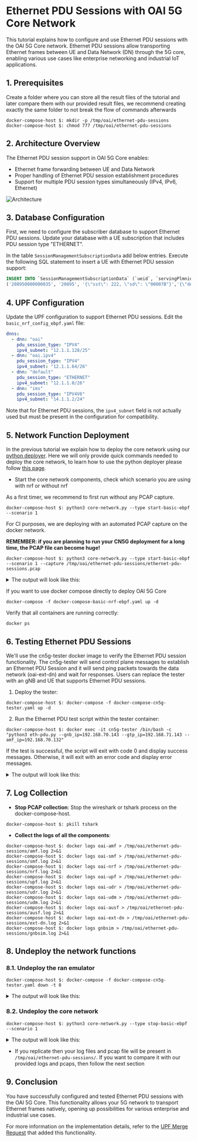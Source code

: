 # Ethernet PDU Sessions with OAI 5G Core Network

This tutorial explains how to configure and use Ethernet PDU sessions with the OAI 5G Core network. Ethernet PDU sessions allow transporting Ethernet frames between UE and Data Network (DN) through the 5G core, enabling various use cases like enterprise networking and industrial IoT applications.

## 1. Prerequisites


Create a folder where you can store all the result files of the tutorial and later compare them with our provided result files, we recommend creating exactly the same folder to not break the flow of commands afterwards

<!---
For CI purposes please ignore this line
``` shell
docker-compose-host $: rm -rf /tmp/oai/ethernet-pdu-sessions
```
-->

``` shell
docker-compose-host $: mkdir -p /tmp/oai/ethernet-pdu-sessions
docker-compose-host $: chmod 777 /tmp/oai/ethernet-pdu-sessions
```

## 2. Architecture Overview

The Ethernet PDU session support in OAI 5G Core enables:
* Ethernet frame forwarding between UE and Data Network
* Proper handling of Ethernet PDU session establishment procedures
* Support for multiple PDU session types simultaneously (IPv4, IPv6, Ethernet)

![Architecture](images/ethernet-pdu-architecture.png)

## 3. Database Configuration

First, we need to configure the subscriber database to support Ethernet PDU sessions. Update your database with a UE subscription that includes PDU session type "ETHERNET".

 In the table `SessionManagementSubscriptionData` add below entries. Execute the following SQL statement to insert a UE with Ethernet PDU session support:

```sql
INSERT INTO `SessionManagementSubscriptionData` (`ueid`, `servingPlmnid`, `singleNssai`, `dnnConfigurations`) VALUES
('208950000000035', '20895', '{\"sst\": 222, \"sd\": \"00007B"}','{\"default\":{\"pduSessionTypes\":{ \"defaultSessionType\": \"ETHERNET\"},\"sscModes\": {\"defaultSscMode\": \"SSC_MODE_1\"},\"5gQosProfile\": {\"5qi\": 6,\"arp\":{\"priorityLevel\": 1,\"preemptCap\": \"NOT_PREEMPT\",\"preemptVuln\":\"NOT_PREEMPTABLE\"},\"priorityLevel\":1},\"sessionAmbr\":{\"uplink\":\"150Mbps\", \"downlink\":\"150Mbps\"}}, \"ethernet\":{\"pduSessionTypes\":{ \"defaultSessionType\": \"ETHERNET\"},\"sscModes\": {\"defaultSscMode\": \"SSC_MODE_1\"},\"5gQosProfile\": {\"5qi\": 6,\"arp\":{\"priorityLevel\": 1,\"preemptCap\": \"NOT_PREEMPT\",\"preemptVuln\":\"NOT_PREEMPTABLE\"},\"priorityLevel\":1},\"sessionAmbr\":{\"uplink\":\"150Mbps\", \"downlink\":\"150Mbps\"}}}');
```

## 4. UPF Configuration

Update the UPF configuration to support Ethernet PDU sessions. Edit the `basic_nrf_config_ebpf.yaml` file:

```yaml
dnns:
  - dnn: "oai"
    pdu_session_type: "IPV4"
    ipv4_subnet: "12.1.1.128/25"
  - dnn: "oai.ipv4"
    pdu_session_type: "IPV4"
    ipv4_subnet: "12.1.1.64/26"
  - dnn: "default"
    pdu_session_type: "ETHERNET"
    ipv4_subnet: "12.1.1.0/26"
  - dnn: "ims"
    pdu_session_type: "IPV4V6"
    ipv4_subnet: "14.1.1.2/24"
```

Note that for Ethernet PDU sessions, the `ipv4_subnet` field is not actually used but must be present in the configuration for compatibility.

## 5. Network Function Deployment

In the previous tutorial we explain how to deploy the core network using our [python deployer](../docker-compose/core-network.py). Here we will only provide quick commands needed to deploy the core network, to learn how to use the python deployer please follow [this page](./DEPLOY_SA5G_MINI_WITH_GNBSIM.md).

- Start the core network components, check which scenario you are using with nrf or without nrf

As a first timer, we recommend to first run without any PCAP capture.

``` console
docker-compose-host $: python3 core-network.py --type start-basic-ebpf --scenario 1
```

For CI purposes, we are deploying with an automated PCAP capture on the docker network.

**REMEMBER: if you are planning to run your CN5G deployment for a long time, the PCAP file can become huge!**

``` shell
docker-compose-host $: python3 core-network.py --type start-basic-ebpf --scenario 1 --capture /tmp/oai/ethernet-pdu-sessions/ethernet-pdu-sessions.pcap
```
<details>
<summary>The output will look like this:</summary>

</details>

If you want to use docker compose directly to deploy OAI 5G Core

```console
docker-compose -f docker-compose-basic-nrf-ebpf.yaml up -d
```

Verify that all containers are running correctly:

```console
docker ps
```

## 6. Testing Ethernet PDU Sessions

We'll use the cn5g-tester docker image to verify the Ethernet PDU session functionality. The cn5g-tester will send control plane messages to establish an Ethernet PDU Session and it will send ping packets towards the data network (oai-ext-dn) and wait for responses. Users can replace the tester with an gNB and UE that supports Ethernet PDU sessions.


1. Deploy the tester:

```shell
docker-compose-host $: docker-compose -f docker-compose-cn5g-tester.yaml up -d
```

2. Run the Ethernet PDU test script within the tester container:

```shell
docker-compose-host $: docker exec -it cn5g-tester /bin/bash -c "python3 eth-pdu.py --gnb_ip=192.168.70.143 --gtp_ip=192.168.71.143 --amf_ip=192.168.70.132"
```

If the test is successful, the script will exit with code 0 and display success messages. Otherwise, it will exit with an error code and display error messages.

<details>
<summary>The output will look like this:</summary>


</details>

## 7. Log Collection

<!---
For CI purposes please ignore these lines
``` shell
docker-compose-host $: docker-compose -f docker-compose-cn5g-tester.yaml stop -t 2
docker-compose-host $: docker-compose -f docker-compose-basic-nrf-ebpf-eth-pdu.yaml stop -t 30
```
-->

- **Stop PCAP collection**: Stop the wireshark or tshark process on the docker-compose-host.

``` console
docker-compose-host $: pkill tshark
```

- **Collect the logs of all the components**:

``` shell
docker-compose-host $: docker logs oai-amf > /tmp/oai/ethernet-pdu-sessions/amf.log 2>&1
docker-compose-host $: docker logs oai-smf > /tmp/oai/ethernet-pdu-sessions/smf.log 2>&1
docker-compose-host $: docker logs oai-nrf > /tmp/oai/ethernet-pdu-sessions/nrf.log 2>&1
docker-compose-host $: docker logs oai-upf > /tmp/oai/ethernet-pdu-sessions/upf.log 2>&1
docker-compose-host $: docker logs oai-udr > /tmp/oai/ethernet-pdu-sessions/udr.log 2>&1
docker-compose-host $: docker logs oai-udm > /tmp/oai/ethernet-pdu-sessions/udm.log 2>&1
docker-compose-host $: docker logs oai-ausf > /tmp/oai/ethernet-pdu-sessions/ausf.log 2>&1
docker-compose-host $: docker logs oai-ext-dn > /tmp/oai/ethernet-pdu-sessions/ext-dn.log 2>&1
docker-compose-host $: docker logs gnbsim > /tmp/oai/ethernet-pdu-sessions/gnbsim.log 2>&1
```

## 8. Undeploy the network functions

### 8.1. Undeploy the ran emulator

``` shell
docker-compose-host $: docker-compose -f docker-compose-cn5g-tester.yaml down -t 0
```
<details>
<summary>The output will look like this:</summary>

``` console
Stopping gnbsim ... done
Found orphan containers (oai-nrf, oai-ausf, oai-smf, oai-udr, oai-upf, mysql, oai-amf, oai-udm, oai-ext-dn) for this project.
Removing gnbsim ... done
Network demo-oai-public-net is external, skipping
```
</details>

### 8.2. Undeploy the core network

``` shell
docker-compose-host $: python3 core-network.py --type stop-basic-ebpf --scenario 1
```
<details>
<summary>The output will look like this:</summary>

``` console
[2023-07-13 13:07:54,271] root:DEBUG:  UnDeploying OAI 5G core components....
[2023-07-13 13:07:54,272] root:DEBUG: docker-compose -f docker-compose-basic-nrf.yaml down -t 0
Removing oai-upf    ...
Removing oai-smf    ...
Removing oai-amf    ...
Removing oai-ausf   ...
Removing oai-udm    ...
Removing oai-udr    ...
Removing oai-ext-dn ...
Removing oai-nrf    ...
Removing mysql      ...
Removing oai-udr    ... done
Removing oai-smf    ... done
Removing oai-upf    ... done
Removing oai-ausf   ... done
Removing oai-nrf    ... done
Removing oai-udm    ... done
Removing mysql      ... done
Removing oai-ext-dn ... done
Removing oai-amf    ... done
Removing network demo-oai-public-net

[2023-07-13 13:07:55,711] root:DEBUG:  OAI 5G core components are UnDeployed....
```
</details>

- If you replicate then your log files and pcap file will be present in `/tmp/oai/ethernet-pdu-sessions/`. If you want to compare it with our provided logs and pcaps, then follow the next section


## 9. Conclusion

You have successfully configured and tested Ethernet PDU sessions with the OAI 5G Core. This functionality allows your 5G network to transport Ethernet frames natively, opening up possibilities for various enterprise and industrial use cases.

For more information on the implementation details, refer to the [UPF Merge Request](https://gitlab.eurecom.fr/oai/cn5g/oai-cn5g-upf/-/merge_requests/71) that added this functionality.